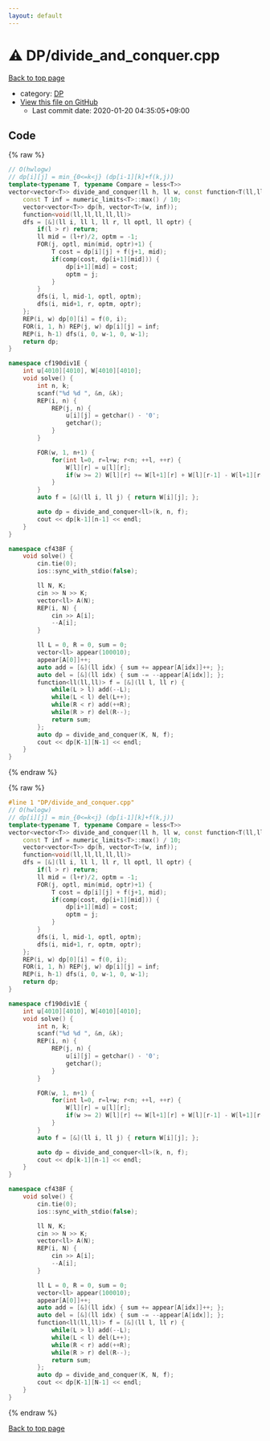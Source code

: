 ```yaml
---
layout: default
---
```


<!-- mathjax config similar to math.stackexchange -->
<script type="text/javascript" async
  src="https://cdnjs.cloudflare.com/ajax/libs/mathjax/2.7.5/MathJax.js?config=TeX-MML-AM_CHTML">
</script>
<script type="text/x-mathjax-config">
  MathJax.Hub.Config({
    TeX: { equationNumbers: { autoNumber: "AMS" }},
    tex2jax: {
      inlineMath: [ ['$','$'] ],
      processEscapes: true
    },
    "HTML-CSS": { matchFontHeight: false },
    displayAlign: "left",
    displayIndent: "2em"
  });
</script>

<script type="text/javascript" src="https://cdnjs.cloudflare.com/ajax/libs/jquery/3.4.1/jquery.min.js"></script>
<script src="https://cdn.jsdelivr.net/npm/jquery-balloon-js@1.1.2/jquery.balloon.min.js" integrity="sha256-ZEYs9VrgAeNuPvs15E39OsyOJaIkXEEt10fzxJ20+2I=" crossorigin="anonymous"></script>
<script type="text/javascript" src="../../assets/js/copy-button.js"></script>
<link rel="stylesheet" href="../../assets/css/copy-button.css" />


# :warning: DP/divide_and_conquer.cpp

<a href="../../index.html">Back to top page</a>

* category: <a href="../../index.html#e2fca8135c2fadca093abd79a6b1c0d2">DP</a>
* <a href="{{ site.github.repository_url }}/blob/master/DP/divide_and_conquer.cpp">View this file on GitHub</a>
    - Last commit date: 2020-01-20 04:35:05+09:00




## Code

<a id="unbundled"></a>
{% raw %}
```cpp
// O(hwlogw)
// dp[i][j] = min_{0<=k<j} (dp[i-1][k]+f(k,j))
template<typename T, typename Compare = less<T>>
vector<vector<T>> divide_and_conquer(ll h, ll w, const function<T(ll,ll)> &f, const Compare &comp = Compare()) {
    const T inf = numeric_limits<T>::max() / 10;
    vector<vector<T>> dp(h, vector<T>(w, inf));
    function<void(ll,ll,ll,ll,ll)>
    dfs = [&](ll i, ll l, ll r, ll optl, ll optr) {
        if(l > r) return;
        ll mid = (l+r)/2, optm = -1;
        FOR(j, optl, min(mid, optr)+1) {
            T cost = dp[i][j] + f(j+1, mid);
            if(comp(cost, dp[i+1][mid])) {
                dp[i+1][mid] = cost;
                optm = j;
            }
        }
        dfs(i, l, mid-1, optl, optm);
        dfs(i, mid+1, r, optm, optr);
    };
    REP(i, w) dp[0][i] = f(0, i);
    FOR(i, 1, h) REP(j, w) dp[i][j] = inf;
    REP(i, h-1) dfs(i, 0, w-1, 0, w-1);
    return dp;
}

namespace cf190div1E {
    int u[4010][4010], W[4010][4010];
    void solve() {
        int n, k;
        scanf("%d %d ", &n, &k);
        REP(i, n) {
            REP(j, n) {
                u[i][j] = getchar() - '0';
                getchar();
            }
        }

        FOR(w, 1, n+1) {
            for(int l=0, r=l+w; r<n; ++l, ++r) {
                W[l][r] = u[l][r];
                if(w >= 2) W[l][r] += W[l+1][r] + W[l][r-1] - W[l+1][r-1];
            }
        }
        auto f = [&](ll i, ll j) { return W[i][j]; };

        auto dp = divide_and_conquer<ll>(k, n, f);
        cout << dp[k-1][n-1] << endl;
    }
}

namespace cf438F {
    void solve() {
        cin.tie(0);
        ios::sync_with_stdio(false);

        ll N, K;
        cin >> N >> K;
        vector<ll> A(N);
        REP(i, N) {
            cin >> A[i];
            --A[i];
        }

        ll L = 0, R = 0, sum = 0;
        vector<ll> appear(100010);
        appear[A[0]]++;
        auto add = [&](ll idx) { sum += appear[A[idx]]++; };
        auto del = [&](ll idx) { sum -= --appear[A[idx]]; };
        function<ll(ll,ll)> f = [&](ll l, ll r) {
            while(L > l) add(--L);
            while(L < l) del(L++);
            while(R < r) add(++R);
            while(R > r) del(R--);
            return sum;
        };
        auto dp = divide_and_conquer(K, N, f);
        cout << dp[K-1][N-1] << endl;
    }
}
```
{% endraw %}

<a id="bundled"></a>
{% raw %}
```cpp
#line 1 "DP/divide_and_conquer.cpp"
// O(hwlogw)
// dp[i][j] = min_{0<=k<j} (dp[i-1][k]+f(k,j))
template<typename T, typename Compare = less<T>>
vector<vector<T>> divide_and_conquer(ll h, ll w, const function<T(ll,ll)> &f, const Compare &comp = Compare()) {
    const T inf = numeric_limits<T>::max() / 10;
    vector<vector<T>> dp(h, vector<T>(w, inf));
    function<void(ll,ll,ll,ll,ll)>
    dfs = [&](ll i, ll l, ll r, ll optl, ll optr) {
        if(l > r) return;
        ll mid = (l+r)/2, optm = -1;
        FOR(j, optl, min(mid, optr)+1) {
            T cost = dp[i][j] + f(j+1, mid);
            if(comp(cost, dp[i+1][mid])) {
                dp[i+1][mid] = cost;
                optm = j;
            }
        }
        dfs(i, l, mid-1, optl, optm);
        dfs(i, mid+1, r, optm, optr);
    };
    REP(i, w) dp[0][i] = f(0, i);
    FOR(i, 1, h) REP(j, w) dp[i][j] = inf;
    REP(i, h-1) dfs(i, 0, w-1, 0, w-1);
    return dp;
}

namespace cf190div1E {
    int u[4010][4010], W[4010][4010];
    void solve() {
        int n, k;
        scanf("%d %d ", &n, &k);
        REP(i, n) {
            REP(j, n) {
                u[i][j] = getchar() - '0';
                getchar();
            }
        }

        FOR(w, 1, n+1) {
            for(int l=0, r=l+w; r<n; ++l, ++r) {
                W[l][r] = u[l][r];
                if(w >= 2) W[l][r] += W[l+1][r] + W[l][r-1] - W[l+1][r-1];
            }
        }
        auto f = [&](ll i, ll j) { return W[i][j]; };

        auto dp = divide_and_conquer<ll>(k, n, f);
        cout << dp[k-1][n-1] << endl;
    }
}

namespace cf438F {
    void solve() {
        cin.tie(0);
        ios::sync_with_stdio(false);

        ll N, K;
        cin >> N >> K;
        vector<ll> A(N);
        REP(i, N) {
            cin >> A[i];
            --A[i];
        }

        ll L = 0, R = 0, sum = 0;
        vector<ll> appear(100010);
        appear[A[0]]++;
        auto add = [&](ll idx) { sum += appear[A[idx]]++; };
        auto del = [&](ll idx) { sum -= --appear[A[idx]]; };
        function<ll(ll,ll)> f = [&](ll l, ll r) {
            while(L > l) add(--L);
            while(L < l) del(L++);
            while(R < r) add(++R);
            while(R > r) del(R--);
            return sum;
        };
        auto dp = divide_and_conquer(K, N, f);
        cout << dp[K-1][N-1] << endl;
    }
}

```
{% endraw %}

<a href="../../index.html">Back to top page</a>

